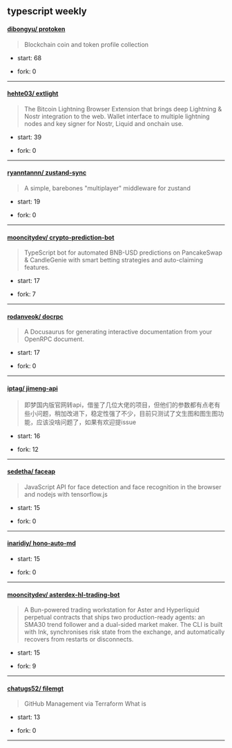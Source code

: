 ## typescript weekly

#### [dibongyu/ protoken](https://github.com/dibongyu/protoken)
>  Blockchain coin and token profile collection
+ start: 68
+ fork: 0
---
#### [hehte03/ extlight](https://github.com/hehte03/extlight)
>  The Bitcoin Lightning Browser Extension that brings deep Lightning & Nostr integration to the web. Wallet interface to multiple lightning nodes and key signer for Nostr, Liquid and onchain use.
+ start: 39
+ fork: 0
---
#### [ryanntannn/ zustand-sync](https://github.com/ryanntannn/zustand-sync)
>  A simple, barebones "multiplayer" middleware for zustand
+ start: 19
+ fork: 0
---
#### [mooncitydev/ crypto-prediction-bot](https://github.com/mooncitydev/crypto-prediction-bot)
>  TypeScript bot for automated BNB-USD predictions on PancakeSwap & CandleGenie with smart betting strategies and auto-claiming features.
+ start: 17
+ fork: 7
---
#### [rodanveok/ docrpc](https://github.com/rodanveok/docrpc)
>  A Docusaurus for generating interactive documentation from your OpenRPC document.
+ start: 17
+ fork: 0
---
#### [iptag/ jimeng-api](https://github.com/iptag/jimeng-api)
>  即梦国内版官网转api，借鉴了几位大佬的项目，但他们的参数都有点老有些小问题，稍加改进下，稳定性强了不少，目前只测试了文生图和图生图功能，应该没啥问题了，如果有欢迎提issue
+ start: 16
+ fork: 12
---
#### [sedetha/ faceap](https://github.com/sedetha/faceap)
>  JavaScript API for face detection and face recognition in the browser and nodejs with tensorflow.js
+ start: 15
+ fork: 0
---
#### [inaridiy/ hono-auto-md](https://github.com/inaridiy/hono-auto-md)
>  
+ start: 15
+ fork: 0
---
#### [mooncitydev/ asterdex-hl-trading-bot](https://github.com/mooncitydev/asterdex-hl-trading-bot)
>   A Bun-powered trading workstation for Aster and Hyperliquid perpetual contracts that ships two production-ready agents: an SMA30 trend follower and a dual-sided market maker. The CLI is built with Ink, synchronises risk state from the exchange, and automatically recovers from restarts or disconnects.
+ start: 15
+ fork: 9
---
#### [chatugs52/ filemgt](https://github.com/chatugs52/filemgt)
>  GitHub Management via Terraform What is
+ start: 13
+ fork: 0
---